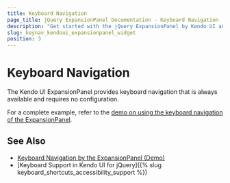 ```yaml
---
title: Keyboard Navigation
page_title: jQuery ExpansionPanel Documentation - Keyboard Navigation
description: "Get started with the jQuery ExpansionPanel by Kendo UI and learn about the accessibility support it provides through its keyboard navigation functionality."
slug: keynav_kendoui_expansionpanel_widget
position: 3
---
```


# Keyboard Navigation

The Kendo UI ExpansionPanel provides keyboard navigation that is always available and requires no configuration.

For a complete example, refer to the [demo on using the keyboard navigation of the ExpansionPanel](https://demos.telerik.com/kendo-ui/expansionanel/keyboard-navigation).  


## See Also

* [Keyboard Navigation by the ExpansionPanel (Demo)](https://demos.telerik.com/kendo-ui/expansionpanel/keyboard-navigation)
* [Keyboard Support in Kendo UI for jQuery]({% slug keyboard_shortcuts_accessibility_support %})

